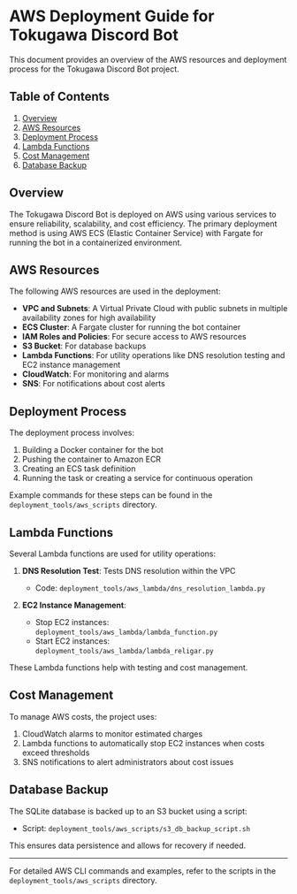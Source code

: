 # AWS Deployment Guide for Tokugawa Discord Bot

This document provides an overview of the AWS resources and deployment process for the Tokugawa Discord Bot project.

## Table of Contents
1. [Overview](#overview)
2. [AWS Resources](#aws-resources)
3. [Deployment Process](#deployment-process)
4. [Lambda Functions](#lambda-functions)
5. [Cost Management](#cost-management)
6. [Database Backup](#database-backup)

## Overview

The Tokugawa Discord Bot is deployed on AWS using various services to ensure reliability, scalability, and cost efficiency. The primary deployment method is using AWS ECS (Elastic Container Service) with Fargate for running the bot in a containerized environment.

## AWS Resources

The following AWS resources are used in the deployment:

- **VPC and Subnets**: A Virtual Private Cloud with public subnets in multiple availability zones for high availability
- **ECS Cluster**: A Fargate cluster for running the bot container
- **IAM Roles and Policies**: For secure access to AWS resources
- **S3 Bucket**: For database backups
- **Lambda Functions**: For utility operations like DNS resolution testing and EC2 instance management
- **CloudWatch**: For monitoring and alarms
- **SNS**: For notifications about cost alerts

## Deployment Process

The deployment process involves:

1. Building a Docker container for the bot
2. Pushing the container to Amazon ECR
3. Creating an ECS task definition
4. Running the task or creating a service for continuous operation

Example commands for these steps can be found in the `deployment_tools/aws_scripts` directory.

## Lambda Functions

Several Lambda functions are used for utility operations:

1. **DNS Resolution Test**: Tests DNS resolution within the VPC
   - Code: `deployment_tools/aws_lambda/dns_resolution_lambda.py`

2. **EC2 Instance Management**:
   - Stop EC2 instances: `deployment_tools/aws_lambda/lambda_function.py`
   - Start EC2 instances: `deployment_tools/aws_lambda/lambda_religar.py`

These Lambda functions help with testing and cost management.

## Cost Management

To manage AWS costs, the project uses:

1. CloudWatch alarms to monitor estimated charges
2. Lambda functions to automatically stop EC2 instances when costs exceed thresholds
3. SNS notifications to alert administrators about cost issues

## Database Backup

The SQLite database is backed up to an S3 bucket using a script:
- Script: `deployment_tools/aws_scripts/s3_db_backup_script.sh`

This ensures data persistence and allows for recovery if needed.

---

For detailed AWS CLI commands and examples, refer to the scripts in the `deployment_tools/aws_scripts` directory.